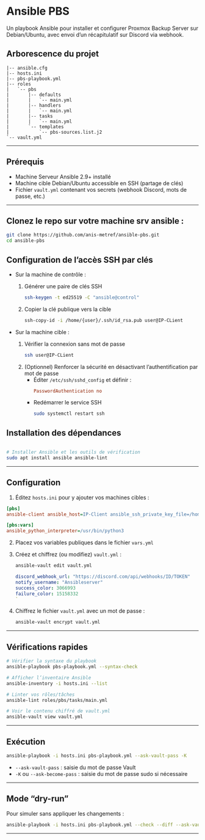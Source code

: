 # Ansible PBS

Un playbook Ansible pour installer et configurer Proxmox Backup Server sur Debian/Ubuntu, avec envoi d’un récapitulatif sur Discord via webhook.



## Arborescence du projet

```
|-- ansible.cfg
|-- hosts.ini
|-- pbs-playbook.yml
|-- roles
|   `-- pbs
|       |-- defaults
|       |   `-- main.yml
|       |-- handlers
|       |   `-- main.yml
|       |-- tasks
|       |   `-- main.yml
|       `-- templates
|           `-- pbs-sources.list.j2
`-- vault.yml
```

---

## Prérequis

- Machine Serveur Ansible 2.9+ installé  
- Machine cible Debian/Ubuntu accessible en SSH (partage de clés)  
- Fichier `vault.yml` contenant vos secrets (webhook Discord, mots de passe, etc.)  

---

## Clonez le repo sur votre machine srv ansible :  
   ```bash
   git clone https://github.com/anis-metref/ansible-pbs.git
   cd ansible-pbs
   ```

## Configuration de l’accès SSH par clés

- Sur la machine de contrôle :
  1. Générer une paire de clés SSH   
     ```bash
     ssh-keygen -t ed25519 -C "ansible@control"
     ```
  2. Copier la clé publique vers la cible   
     ```bash
     ssh-copy-id -i /home/{user}/.ssh/id_rsa.pub user@IP-CLient
     ```

- Sur la machine cible :
  1. Vérifier la connexion sans mot de passe   
     ```bash
     ssh user@IP-CLient
     ```
  2. (Optionnel) Renforcer la sécurité en désactivant l’authentification par mot de passe   
     - Éditer `/etc/ssh/sshd_config` et définir :
       ```ini
       PasswordAuthentication no
       ```
     - Redémarrer le service SSH   
       ```bash
       sudo systemctl restart ssh
       ```

## Installation des dépendances

```bash

# Installer Ansible et les outils de vérification
sudo apt install ansible ansible-lint
```

---

## Configuration

1. Éditez `hosts.ini` pour y ajouter vos machines cibles :

```ini
[pbs]
ansible-client ansible_host=IP-Client ansible_ssh_private_key_file=/home/{user}/.ssh/id_rsa    # indiquez la clé ssh privée

[pbs:vars]
ansible_python_interpreter=/usr/bin/python3
```

2. Placez vos variables publiques dans le fichier `vars.yml` 

3. Créez et chiffrez (ou modifiez) `vault.yml` :

   ```bash
   ansible-vault edit vault.yml
   ```

   ```yaml
   discord_webhook_url: "https://discord.com/api/webhooks/ID/TOKEN"    # vous mettez votre url webhook discord
   notify_username: "Ansibleserver"
   success_color: 3066993
   failure_color: 15158332
   `
3. Chiffrez le fichier `vault.yml` avec un mot de passe  :

   ```bash
   ansible-vault encrypt vault.yml
   `````

---

## Vérifications rapides

```bash
# Vérifier la syntaxe du playbook
ansible-playbook pbs-playbook.yml --syntax-check

# Afficher l’inventaire Ansible
ansible-inventory -i hosts.ini --list

# Linter vos rôles/tâches
ansible-lint roles/pbs/tasks/main.yml

# Voir le contenu chiffré de vault.yml
ansible-vault view vault.yml
```

---

## Exécution

```bash
ansible-playbook -i hosts.ini pbs-playbook.yml --ask-vault-pass -K
```

- `--ask-vault-pass` : saisie du mot de passe Vault  
- `-K` ou `--ask-become-pass` : saisie du mot de passe sudo si nécessaire  

---

## Mode “dry-run”

Pour simuler sans appliquer les changements :

```bash
ansible-playbook -i hosts.ini pbs-playbook.yml --check --diff --ask-vault-pass
```
---

